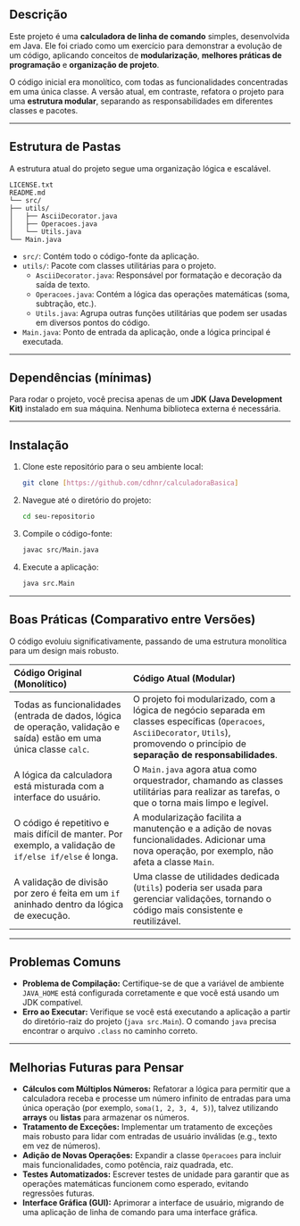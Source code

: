 ## Descrição

Este projeto é uma **calculadora de linha de comando** simples, desenvolvida em Java. Ele foi criado como um exercício para demonstrar a evolução de um código, aplicando conceitos de **modularização**, **melhores práticas de programação** e **organização de projeto**.

O código inicial era monolítico, com todas as funcionalidades concentradas em uma única classe. A versão atual, em contraste, refatora o projeto para uma **estrutura modular**, separando as responsabilidades em diferentes classes e pacotes.

---
## Estrutura de Pastas

A estrutura atual do projeto segue uma organização lógica e escalável.

```
LICENSE.txt
README.md
└── src/
├── utils/
│   ├── AsciiDecorator.java
│   ├── Operacoes.java
│   └── Utils.java
└── Main.java
```

* `src/`: Contém todo o código-fonte da aplicação.
* `utils/`: Pacote com classes utilitárias para o projeto.
    * `AsciiDecorator.java`: Responsável por formatação e decoração da saída de texto.
    * `Operacoes.java`: Contém a lógica das operações matemáticas (soma, subtração, etc.).
    * `Utils.java`: Agrupa outras funções utilitárias que podem ser usadas em diversos pontos do código.
* `Main.java`: Ponto de entrada da aplicação, onde a lógica principal é executada.

---
## Dependências (mínimas)

Para rodar o projeto, você precisa apenas de um **JDK (Java Development Kit)** instalado em sua máquina. Nenhuma biblioteca externa é necessária.

---
## Instalação

1.  Clone este repositório para o seu ambiente local:
    ```bash
    git clone [https://github.com/cdhnr/calculadoraBasica]
    ```
2.  Navegue até o diretório do projeto:
    ```bash
    cd seu-repositorio
    ```
3.  Compile o código-fonte:
    ```bash
    javac src/Main.java
    ```
4.  Execute a aplicação:
    ```bash
    java src.Main
    ```

---
## Boas Práticas (Comparativo entre Versões)

O código evoluiu significativamente, passando de uma estrutura monolítica para um design mais robusto.

| Código Original (Monolítico) | Código Atual (Modular) |
| :--- | :--- |
| Todas as funcionalidades (entrada de dados, lógica de operação, validação e saída) estão em uma única classe `calc`. | O projeto foi modularizado, com a lógica de negócio separada em classes específicas (`Operacoes`, `AsciiDecorator`, `Utils`), promovendo o princípio de **separação de responsabilidades**. |
| A lógica da calculadora está misturada com a interface do usuário. | O `Main.java` agora atua como orquestrador, chamando as classes utilitárias para realizar as tarefas, o que o torna mais limpo e legível. |
| O código é repetitivo e mais difícil de manter. Por exemplo, a validação de `if/else if/else` é longa. | A modularização facilita a manutenção e a adição de novas funcionalidades. Adicionar uma nova operação, por exemplo, não afeta a classe `Main`. |
| A validação de divisão por zero é feita em um `if` aninhado dentro da lógica de execução. | Uma classe de utilidades dedicada (`Utils`) poderia ser usada para gerenciar validações, tornando o código mais consistente e reutilizável. |

---
## Problemas Comuns

* **Problema de Compilação:** Certifique-se de que a variável de ambiente `JAVA_HOME` está configurada corretamente e que você está usando um JDK compatível.
* **Erro ao Executar:** Verifique se você está executando a aplicação a partir do diretório-raiz do projeto (`java src.Main`). O comando `java` precisa encontrar o arquivo `.class` no caminho correto.

---
## Melhorias Futuras para Pensar

* **Cálculos com Múltiplos Números:** Refatorar a lógica para permitir que a calculadora receba e processe um número infinito de entradas para uma única operação (por exemplo, `soma(1, 2, 3, 4, 5)`), talvez utilizando **arrays** ou **listas** para armazenar os números.
* **Tratamento de Exceções:** Implementar um tratamento de exceções mais robusto para lidar com entradas de usuário inválidas (e.g., texto em vez de números).
* **Adição de Novas Operações:** Expandir a classe `Operacoes` para incluir mais funcionalidades, como potência, raiz quadrada, etc.
* **Testes Automatizados:** Escrever testes de unidade para garantir que as operações matemáticas funcionem como esperado, evitando regressões futuras.
* **Interface Gráfica (GUI):** Aprimorar a interface de usuário, migrando de uma aplicação de linha de comando para uma interface gráfica.